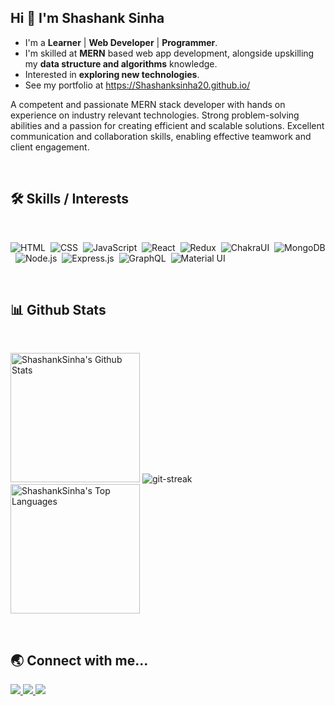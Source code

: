 ## Hi 👋 I'm Shashank Sinha
- I'm a **Learner** | **Web Developer** | **Programmer**. 
- I'm skilled at **MERN** based web app development, alongside upskilling my **data structure and algorithms** knowledge. 
- Interested in **exploring new technologies**. 
- See my portfolio at https://Shashanksinha20.github.io/
<!-- - Checkout my [resume](https://drive.google.com/file/d/1LCu_MCYhcG5WTcRIIpPuKWfhgyjaiiAo/view?usp=sharing) -->

A competent and passionate MERN stack developer with hands on experience on industry relevant technologies. Strong problem-solving abilities and a passion for creating efficient and scalable solutions. Excellent communication and collaboration skills, enabling effective teamwork and client engagement.

<br />

## :hammer_and_wrench: Skills / Interests

<br />
<div>

  ![HTML](https://img.shields.io/badge/html5%20-%23E34F26.svg?&style=for-the-badge&logo=html5&logoColor=white)&nbsp;
  ![CSS](https://img.shields.io/badge/css3%20-%231572B6.svg?&style=for-the-badge&logo=css3&logoColor=white)&nbsp;
  ![JavaScript](https://img.shields.io/badge/javascript%20-%23323330.svg?&style=for-the-badge&logo=javascript&logoColor=%23F7DF1E)&nbsp;
  ![React](https://img.shields.io/badge/react%20-%2320232a.svg?&style=for-the-badge&logo=react&logoColor=%2361DAFB)&nbsp;
  ![Redux](https://img.shields.io/badge/redux-%23593d88.svg?&style=for-the-badge&logo=redux&logoColor=white)&nbsp;
  ![ChakraUI](https://img.shields.io/badge/ChakraUI-%23404d59.svg?&style=for-the-badge&logo=chakraui&logoColor=white&backgroundColor=blue)&nbsp;
  ![MongoDB](https://img.shields.io/badge/MongoDB-%234ea94b.svg?&style=for-the-badge&logo=mongodb&logoColor=white)&nbsp;
  ![Node.js](https://img.shields.io/badge/node.js%20-%231572B6.svg?&style=for-the-badge&logo=node.js&logoColor=white)&nbsp;
  ![Express.js](https://img.shields.io/badge/express.js-%23404d59.svg?style=for-the-badge&logo=express&logoColor=%2361DAFB)&nbsp;
  ![GraphQL](https://img.shields.io/badge/GraphQl-E10098?style=for-the-badge&logo=graphql&logoColor=white)&nbsp;
  ![Material UI](https://img.shields.io/badge/Material%20UI-007FFF?style=for-the-badge&logo=mui&logoColor=white)&nbsp;
</div>

<br />

## :bar_chart: Github Stats

<br />

<!-- <a href="#">
  <img
    title="🔥 Get streak stats for your profile at git.io/streak-stats"
    alt="Shashanksinha's streak"
    src="https://github-readme-streak-stats.herokuapp.com/?user=Shashanksinha20"
  />
</a> -->
<img
  alt="ShashankSinha's Github Stats"
  src="https://github-readme-stats-sigma-five.vercel.app/api?username=Shashanksinha20&theme=tokyonight"
  height="207px"
/>
<img
  src="https://github-readme-streak-stats.herokuapp.com/?user=Shashanksinha20&theme=tokyonight"
    alt = "git-streak"
    style = "width : 100%, min-height : 215px, marginRight : 25px"
  />
  <br/>
<img
  alt="ShashankSinha's Top Languages"
  src="https://github-readme-stats-sigma-five.vercel.app/api/top-langs/?username=Shashanksinha20&theme=tokyonight"
  height="207px"
/>

<br />

## :earth_asia: Connect with me...

<p>
  <a href="https://www.linkedin.com/in/shashank-sinha-030408155/">
    <img
      src="https://img.shields.io/badge/-LINKEDIN-0077B5?style=for-the-badge&logo=linkedin&logoColor=white"
    />
  </a>
  <a href="mailto:shashanksinha393@gmail.com">
    <img
      src="https://img.shields.io/badge/-GMAIL-D14836?style=for-the-badge&logo=gmail&logoColor=white"
    />
  </a>
  <a href="https://shashanksinha20.github.io/" target="_blank">
    <img
      src="https://img.shields.io/badge/-PORTFOLIO-000000?style=for-the-badge&logo=react&logoColor=white"
    />
  </a>
</p>
